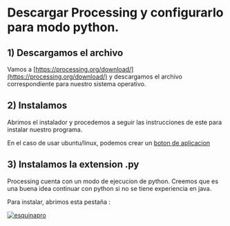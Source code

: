 # Descargar Processing y configurarlo para modo python.

## 1) Descargamos el archivo

Vamos a [https://processing.org/download/](https://processing.org/download/) y descargamos el archivo correspondiente para nuestro sistema operativo.

## 2) Instalamos

Abrimos el instalador y procedemos a seguir las instrucciones de este para instalar nuestro programa.

En el caso de usar ubuntu/linux, podemos crear un [boton de aplicacion](http://nontenxeito.net/instalar-processing-3-en-ubuntu-con-acceso-directo-desde-launcher/)

## 3) Instalamos la extension .py

Processing cuenta con un modo de ejecucion de python. Creemos que es una buena idea continuar con python si no se tiene experiencia en java.

Para instalar, abrimos esta pestaña : 

<a href="https://imgbb.com/"><img src="https://i.ibb.co/W2CJfxc/esquinapro.png" alt="esquinapro" border="0"></a>